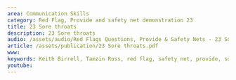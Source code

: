 ```yaml
---
area: Communication Skills
category: Red Flag, Provide and safety net demonstration 23
title: 23 Sore throats
description: 23 Sore throats
audio: /assets/audio/Red Flags Questions, Provide & Safety Nets - 23 Sore throat in adults - MQ.mp3
article: /assets/publication/23 Sore throats.pdf
www: 
keywords: Keith Birrell, Tamzin Ross, red flag, safety net, provide, sore, throats
youtube: 
--- 
```

